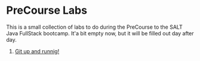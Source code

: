 # PreCourse Labs

This is a small collection of labs to do during the PreCourse to the SALT Java FullStack bootcamp. It'a  bit empty now, but it will be filled out day after day.

1. [Git up and runnig!](./lab-01-git-up-and-running)
